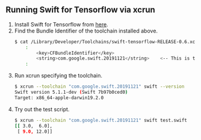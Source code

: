 ## Running Swift for Tensorflow via xcrun

1. Install Swift for Tensorflow from [here](https://github.com/tensorflow/swift/blob/master/Installation.md).
1. Find the Bundle Identifier of the toolchain installed above.
    ```bash
    $ cat /Library/Developer/Toolchains/swift-tensorflow-RELEASE-0.6.xctoolchain/Info.plist
        :
            <key>CFBundleIdentifier</key>
            <string>com.google.swift.20191121</string>    <-- This is the one you need.
        :
    ```
1. Run xcrun specifying the toolchain.
    ```bash
    $ xcrun --toolchain "com.google.swift.20191121" swift --version
    Swift version 5.1.1-dev (Swift 7b97b0ced0)
    Target: x86_64-apple-darwin19.2.0
    ```
1. Try out the test script.
    ```bash
    $ xcrun --toolchain "com.google.swift.20191121" swift test.swift
    [[ 3.0,  6.0],
     [ 9.0, 12.0]]
    ```
